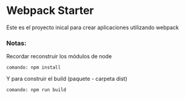 # Webpack Starter


Este es el proyecto inical para crear aplicaciones utilizando webpack

### Notas:
Recordar reconstruir los módulos de node
```
comando: npm install
```

Y para construir el build (paquete - carpeta dist)
```
comando: npm run build
```
